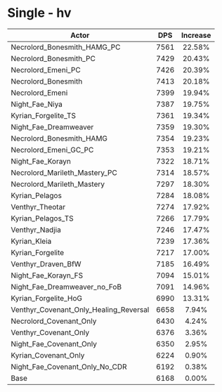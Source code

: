 # Single - hv
| Actor | DPS | Increase |
|---|:---:|:---:|
|Necrolord_Bonesmith_HAMG_PC|7561|22.58%|
|Necrolord_Bonesmith_PC|7429|20.43%|
|Necrolord_Emeni_PC|7426|20.39%|
|Necrolord_Bonesmith|7413|20.18%|
|Necrolord_Emeni|7399|19.94%|
|Night_Fae_Niya|7387|19.75%|
|Kyrian_Forgelite_TS|7361|19.34%|
|Night_Fae_Dreamweaver|7359|19.30%|
|Necrolord_Bonesmith_HAMG|7354|19.23%|
|Necrolord_Emeni_GC_PC|7353|19.21%|
|Night_Fae_Korayn|7322|18.71%|
|Necrolord_Marileth_Mastery_PC|7314|18.57%|
|Necrolord_Marileth_Mastery|7297|18.30%|
|Kyrian_Pelagos|7284|18.08%|
|Venthyr_Theotar|7274|17.92%|
|Kyrian_Pelagos_TS|7266|17.79%|
|Venthyr_Nadjia|7246|17.47%|
|Kyrian_Kleia|7239|17.36%|
|Kyrian_Forgelite|7217|17.00%|
|Venthyr_Draven_BfW|7185|16.49%|
|Night_Fae_Korayn_FS|7094|15.01%|
|Night_Fae_Dreamweaver_no_FoB|7091|14.96%|
|Kyrian_Forgelite_HoG|6990|13.31%|
|Venthyr_Covenant_Only_Healing_Reversal|6658|7.94%|
|Necrolord_Covenant_Only|6430|4.24%|
|Venthyr_Covenant_Only|6376|3.36%|
|Night_Fae_Covenant_Only|6350|2.95%|
|Kyrian_Covenant_Only|6224|0.90%|
|Night_Fae_Covenant_Only_No_CDR|6192|0.38%|
|Base|6168|0.00%|
